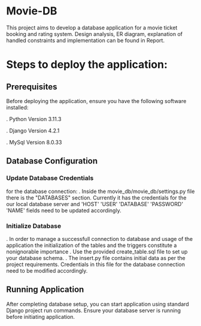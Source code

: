 # Movie-DB

This project aims to develop a database application for a movie ticket booking and rating system.
Design analysis, ER diagram, explanation of handled constraints and implementation can be found in Report.

# Steps to deploy the application:

## Prerequisites

Before deploying the application, ensure you have the following software installed:

. Python Version 3.11.3

. Django Version 4.2.1

. MySql Version 8.0.33

## Database Configuration

### Update Database Credentials

for the database connection:
. Inside the movie_db/movie_db/settings.py file there is the "DATABASES" section. Currently it has the credentials for the our local database server 
and 'HOST' 'USER' 'DATABASE' 'PASSWORD' 'NAME' fields need to be updated accordingly.

### Initialize Database
. In order to manage a successfull connection to database and usage of the application the initialization of the tables and the triggers constitute a nonignorable importance 
. Use the provided create_table.sql file to set up your database schema.
. The insert.py file contains initial data as per the project requirements. Credentials in this file for the database connection need to be modified accordingly.


## Running Application
After completing  database setup, you can start application using standard Django project run commands. Ensure your database server is running before initiating application.
